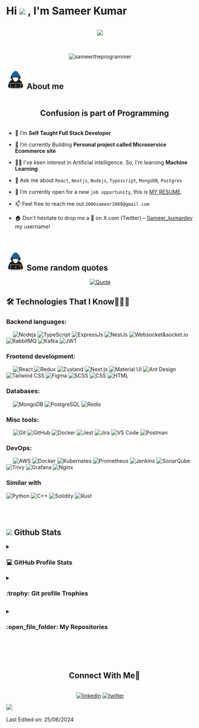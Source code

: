 <h1 style="display: inline-block" align="center">
    <b>
        Hi <img src="https://media.giphy.com/media/hvRJCLFzcasrR4ia7z/giphy.gif" width="35"> , I'm Sameer Kumar 
    </b> 
</h1>

<p align="center">
    <img src="https://readme-typing-svg.herokuapp.com?font=Time+New+Roman&color=cyan&size=25&center=true&vCenter=true&width=600&height=100&lines=Welcome+to+my+profile;Self-Taught+Full+Stack+Developer,;Machine+Learning+Newbie,;Active+Learner/Researcher,;Love+to+learn+new+stuffs..<3">
</p>

<br>

<p align="center"> 
    <img src="https://komarev.com/ghpvc/?username=sameertheprogrammer&label=Profile%20views&color=0047AB&style=plastic?" alt="sameertheprogrammer" height="25px" width="160px"/> 
</p>
    
## <picture><img src="https://github.com/0xAbdulKhalid/0xAbdulKhalid/raw/main/assets/mdImages/about_me.gif" width="50px"></picture> **About me**

<!--h2 without bottom border-->
<div id="user-content-toc">
  <ul align="center">
    <summary><h2 style="display: inline-block">Confusion is part of Programming</h2></summary>
  </ul>
</div>

<!--Intro start-->

- 🔭 I’m  **Self Taught Full Stack Developer**

- 🔭 I’m currently Building **Personal project called Microservice Ecommerce site**

- :student: I've keen interest in Artificial intelligence. So, I'm learning **Machine Learning**

- 💬 Ask me about `React`, `Nextjs`, `Nodejs`, `Typescript`, `MongoDB`, `Postgres`
  
- :thinking: I’m currently open for a new `job opportunity`, this is [MY RESUME](https://drive.google.com/file/d/1YjYjkSj5esj9cUEgIGjIfWzvEK1sA7Jo/view?usp=drive_link).

- 📫 Feel free to reach me out `2006sameer2009@gmail.com`

- 🏠 Don't hesitate to drop me a **👋** on X.com (Twitter) – [Sameer_kumardev](https://x.com/Sameer_kumardev) my username!
<!--Intro end-->

<br> 

## <picture><img src="https://github.com/0xAbdulKhalid/0xAbdulKhalid/raw/main/assets/mdImages/about_me.gif" width="50px"></picture> **Some random quotes**
<p align="center">
    <a href="https://github.com/piyushsuthar/github-readme-quotes">
        <img alt="Quote" src="https://quotes-github-readme.vercel.app/api?type=horizontal&theme=tokyonight&animation=grow_out_in&quoteCategory=programming">
    </a>
</p>


## 🛠️ Technologies That I Know👨🏻‍💻
### Backend languages:
&emsp;
![Nodejs](https://img.shields.io/badge/-Node.Js-000?&logo=nodedotjs)
![TypeScript](https://img.shields.io/badge/-TypeScript-000?&logo=TypeScript&logoColor=007ACC)
![ExpressJs](https://img.shields.io/badge/-ExpressJs-000?&logo=express&logoColor=007ACC)
![NestJs](https://img.shields.io/badge/-NestJs-000?&logo=nestjs&logoColor=007ACC)
![Websocket&socket.io](https://img.shields.io/badge/-Web%20socket%20/%20socket.io-000?&logo=socketdotio)
![RabbitMQ](https://img.shields.io/badge/-RabbitMQ-000?&logo=RabbitMQ&logoColor=007ACC)
![Kafka](https://img.shields.io/badge/-Kafka-000?&logo=apachekafka&logoColor=007ACC)
![JWT](https://img.shields.io/badge/-JWT-000?&logo=jsonwebtokens&logoColor=007ACC)

### Frontend development:
&emsp;
![React](https://img.shields.io/badge/-React-000?&logo=React)
![Redux](https://img.shields.io/badge/-Redux-000?&logo=Redux)
![Zustand](https://img.shields.io/badge/-Zustand-000?&logo=Redux)
![Next.js](https://img.shields.io/badge/-Next.js-000?&logo=Next.js)
![Material UI](https://img.shields.io/badge/-Material--UI-000?&logo=Material-UI)
![Ant Design](https://img.shields.io/badge/-Ant--Design-000?&logo=antdesign)
![Tailwind CSS](https://img.shields.io/badge/-Tailwind%20CSS-000?&logo=tailwindcss)
![Figma](https://img.shields.io/badge/-Figma-000?&logo=figma)
![SCSS](https://img.shields.io/badge/-SCSS-000?&logo=Sass)
![CSS](https://img.shields.io/badge/-CSS-000?&logo=CSS3)
![HTML](https://img.shields.io/badge/-HTML-000?&logo=HTML5)

### Databases:
&emsp;
![MongoDB](https://img.shields.io/badge/-MongoDB-000?&logo=MongoDB)
![PostgreSQL](https://img.shields.io/badge/-PostgreSQL-000?&logo=PostgreSQL)
![Redis](https://img.shields.io/badge/-Redis-000?&logo=Redis)

### Misc tools:
&emsp;
![Git](https://img.shields.io/badge/-Git-000?&logo=Git)
![GitHub](https://img.shields.io/badge/-GitHub-000?&logo=GitHub)
![Docker](https://img.shields.io/badge/-Docker-000?&logo=Docker)
![Jest](https://img.shields.io/badge/-Jest-000?&logo=Jest)
![Jira](https://img.shields.io/badge/-Jira-000?&logo=Jira)
![VS Code](https://img.shields.io/badge/-VS%20Code-000?&logo=Visual-Studio-Code)
![Postman](https://img.shields.io/badge/-Postman-000?&logo=Postman)

### DevOps:
&emsp;
![AWS](https://img.shields.io/badge/-AWS-000?&logo=Amazon-AWS)
![Docker](https://img.shields.io/badge/-Docker-000?&logo=Docker)
![Kubernetes](https://img.shields.io/badge/-Kubernetes-000?&logo=Kubernetes)
![Prometheus](https://img.shields.io/badge/-Prometheus-000?&logo=Prometheus)
![Jenkins](https://img.shields.io/badge/-Jenkins-000?&logo=jenkins)
![SonarQube](https://img.shields.io/badge/-SonarQube-000?&logo=sonarqube)
![Trivy](https://img.shields.io/badge/-Trivy-000?&logo=trivy)
![Grafana](https://img.shields.io/badge/-Grafana-000?&logo=Grafana)
![Nginx](https://img.shields.io/badge/-Nginx-000?&logo=Nginx)

### Similar with
![Python](https://img.shields.io/badge/-Python-000?&logo=Python)
![C++](https://img.shields.io/badge/-C++-000?&logo=cplusplus)
![Solidity](https://img.shields.io/badge/-Solidity-000?&logo=solidity)
![Rust](https://img.shields.io/badge/-Rust-000?&logo=rust)

<br><br>

## <picture><img src="https://github.com/7oSkaaa/7oSkaaa/blob/main/Images/Statistics.gif?raw=true" width="50px"></picture> Github Stats

<p align="center">

<details>
  <summary><h3>💻 GitHub Profile Stats</h3></summary>
  
  <p align="center">
    <table align="center">
      <tr border="none">
        <td width="50%" align="center">
          <img align="center" src="https://github-readme-stats.vercel.app/api?username=sameertheprogrammer&theme=dark&show_icons=true&count_private=true" />
          <br></br>
          <img title="🔥 Get streak stats for your profile at git.io/streak-stats" alt="Mark streak" src="https://github-readme-streak-stats.herokuapp.com/?user=sameertheprogrammer&theme=dark&hide_border=false" /> 
        </td>
        <td width="50%" align="center">
          <img align="center" src="https://github-readme-stats.anuraghazra1.vercel.app/api/top-langs/?username=sameertheprogrammer&theme=dark&hide_border=false&no-bg=true&no-frame=true&langs_count=10"/>
        </td>
      </tr>
    </table>
    <br/>
    <b>Note:</b> Top languages is only a metric of the languages my public code consists of and doesn't reflect experience or skill level.
  </p>
</details>

<details><summary> <h3> :trophy: Git profile Trophies </h3></summary>

----
	
<p align="center"> <a href="https://github.com/ryo-ma/github-profile-trophy"><img src="https://github-profile-trophy.vercel.app/?username=sameertheprogrammer&layout=compact&theme=tokyonight&column=4&margin-w=15&margin-h=15" alt="7oskaaa" /></a> </p>
	
</details>

</p>        



<details><summary><h3> :open_file_folder: My Repositories </h3></summary>

----
	
<!-- <div>
  <p align="center">
	<a href="https://github.com/7oSkaaa/Ahmed-Hossam">
      		<img src="https://github-readme-stats.vercel.app/api/pin/?username=sameertheprogrammer&repo=MERN-mecom-auth-service&theme=tokyonight" alt="GitHub Stats" />
    	</a>
    	<a href="https://github.com/7oSkaaa/Strees_Testing">
      		<img src="https://github-readme-stats.vercel.app/api/pin/?username=sameertheprogrammer&repo=MERN-mecom-admin-ui&theme=tokyonight" alt="GitHub Stats" />
    	</a>
    	<a href="https://github.com/7oSkaaa/CP-Templates">
      		<img src="https://github-readme-stats.vercel.app/api/pin/?username=sameertheprogrammer&repo=MERN-facebook-clone&theme=tokyonight" alt="GitHub Stats" />
    	</a>
    	<a href="https://github.com/7oSkaaa/Codeforces-Polygon-Template">
      		<img src="https://github-readme-stats.vercel.app/api/pin/?username=sameertheprogrammer&repo=MERN-E-Coomerce&theme=tokyonight" alt="GitHub Stats" />
    	</a>
	<a href="https://github.com/7oSkaaa/Some-Linux-Commands">
      		<img src="https://github-readme-stats.vercel.app/api/pin/?username=sameertheprogrammer&repo=MERN-write-todo-monolithic&theme=tokyonight" alt="GitHub Stats" />
    	</a>
	<a href="https://github.com/7oSkaaa/Shorten-Link">
      		<img src="https://github-readme-stats.vercel.app/api/pin/?username=sameertheprogrammer&repo=MERN-chatPDF2&theme=tokyonight" alt="GitHub Stats" />
    	</a>
	<a href="https://github.com/7oSkaaa/7oSkaaa">
      		<img src="https://github-readme-stats.vercel.app/api/pin/?username=sameertheprogrammer&repo=MERN-chatPDF-Frontend&theme=tokyonight" alt="GitHub Stats" />
    	</a>
	
  </p>
</div>
-->
</details>

</br></br>
	

<!-- Connect with me -->
<!--h2 without bottom border-->
<div id="user-content-toc">
  <ul align="center">
    <summary><h2 style="display: inline-block">Connect With Me🤝</h2></summary>
  </ul>
</div>

<!--icons and links-->
<p align="center">
  <a href="https://www.linkedin.com/in/sameer-the-programmer/" target="blank"><img align="center" src="https://user-images.githubusercontent.com/88904952/234979284-68c11d7f-1acc-4f0c-ac78-044e1037d7b0.png" alt="linkedin" height="50" width="50" /></a>
  <a href="https://twitter.com/Sameer_kumardev" target="blank"><img align="center" src="https://user-images.githubusercontent.com/88904952/234980676-61bfb021-ecc8-48f7-88e6-34c1b06c4a58.png" alt="twitter" height="50" width="50" /></a> 
</p>

<!--horizontal divider(gradiant)-->
<img src="https://user-images.githubusercontent.com/73097560/115834477-dbab4500-a447-11eb-908a-139a6edaec5c.gif">

Last Edited on: 25/06/2024
